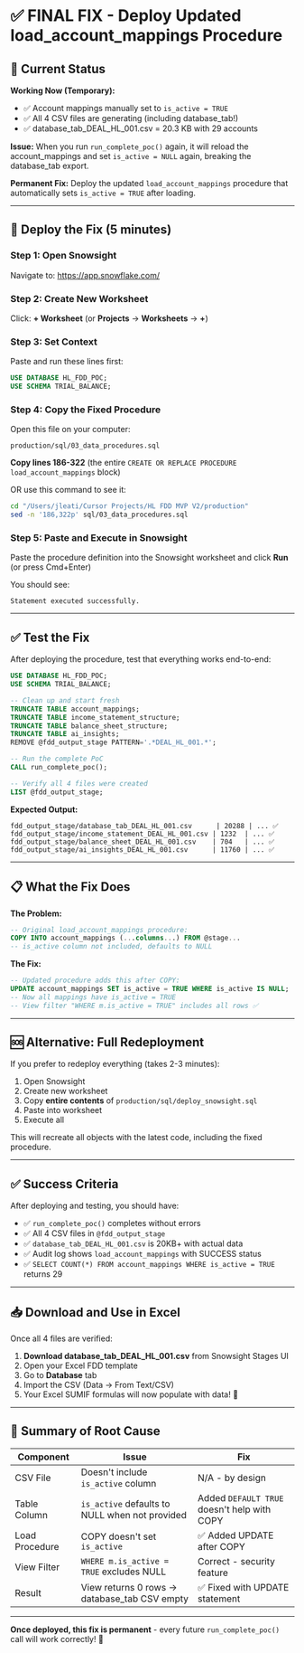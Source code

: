 # ✅ FINAL FIX - Deploy Updated load_account_mappings Procedure

## 🎯 Current Status

**Working Now (Temporary):**
- ✅ Account mappings manually set to `is_active = TRUE`
- ✅ All 4 CSV files are generating (including database_tab!)
- ✅ database_tab_DEAL_HL_001.csv = 20.3 KB with 29 accounts

**Issue:**
When you run `run_complete_poc()` again, it will reload the account_mappings and set `is_active = NULL` again, breaking the database_tab export.

**Permanent Fix:**
Deploy the updated `load_account_mappings` procedure that automatically sets `is_active = TRUE` after loading.

---

## 🚀 Deploy the Fix (5 minutes)

### Step 1: Open Snowsight
Navigate to: https://app.snowflake.com/

### Step 2: Create New Worksheet
Click: **+ Worksheet** (or **Projects** → **Worksheets** → **+**)

### Step 3: Set Context
Paste and run these lines first:
```sql
USE DATABASE HL_FDD_POC;
USE SCHEMA TRIAL_BALANCE;
```

### Step 4: Copy the Fixed Procedure
Open this file on your computer:
```
production/sql/03_data_procedures.sql
```

**Copy lines 186-322** (the entire `CREATE OR REPLACE PROCEDURE load_account_mappings` block)

OR use this command to see it:
```bash
cd "/Users/jleati/Cursor Projects/HL FDD MVP V2/production"
sed -n '186,322p' sql/03_data_procedures.sql
```

### Step 5: Paste and Execute in Snowsight
Paste the procedure definition into the Snowsight worksheet and click **Run** (or press Cmd+Enter)

You should see:
```
Statement executed successfully.
```

---

## ✅ Test the Fix

After deploying the procedure, test that everything works end-to-end:

```sql
USE DATABASE HL_FDD_POC;
USE SCHEMA TRIAL_BALANCE;

-- Clean up and start fresh
TRUNCATE TABLE account_mappings;
TRUNCATE TABLE income_statement_structure;
TRUNCATE TABLE balance_sheet_structure;
TRUNCATE TABLE ai_insights;
REMOVE @fdd_output_stage PATTERN='.*DEAL_HL_001.*';

-- Run the complete PoC
CALL run_complete_poc();

-- Verify all 4 files were created
LIST @fdd_output_stage;
```

**Expected Output:**
```
fdd_output_stage/database_tab_DEAL_HL_001.csv      | 20288 | ... ✅
fdd_output_stage/income_statement_DEAL_HL_001.csv | 1232  | ... ✅
fdd_output_stage/balance_sheet_DEAL_HL_001.csv    | 704   | ... ✅
fdd_output_stage/ai_insights_DEAL_HL_001.csv      | 11760 | ... ✅
```

---

## 📋 What the Fix Does

**The Problem:**
```sql
-- Original load_account_mappings procedure:
COPY INTO account_mappings (...columns...) FROM @stage...
-- is_active column not included, defaults to NULL
```

**The Fix:**
```sql
-- Updated procedure adds this after COPY:
UPDATE account_mappings SET is_active = TRUE WHERE is_active IS NULL;
-- Now all mappings have is_active = TRUE
-- View filter "WHERE m.is_active = TRUE" includes all rows ✅
```

---

## 🆘 Alternative: Full Redeployment

If you prefer to redeploy everything (takes 2-3 minutes):

1. Open Snowsight
2. Create new worksheet
3. Copy **entire contents** of `production/sql/deploy_snowsight.sql`
4. Paste into worksheet
5. Execute all

This will recreate all objects with the latest code, including the fixed procedure.

---

## ✅ Success Criteria

After deploying and testing, you should have:

- ✅ `run_complete_poc()` completes without errors
- ✅ All 4 CSV files in `@fdd_output_stage`
- ✅ `database_tab_DEAL_HL_001.csv` is 20KB+ with actual data
- ✅ Audit log shows `load_account_mappings` with SUCCESS status
- ✅ `SELECT COUNT(*) FROM account_mappings WHERE is_active = TRUE` returns 29

---

## 📥 Download and Use in Excel

Once all 4 files are verified:

1. **Download database_tab_DEAL_HL_001.csv** from Snowsight Stages UI
2. Open your Excel FDD template
3. Go to **Database** tab
4. Import the CSV (Data → From Text/CSV)
5. Your Excel SUMIF formulas will now populate with data! 🎉

---

## 📝 Summary of Root Cause

| Component | Issue | Fix |
|-----------|-------|-----|
| CSV File | Doesn't include `is_active` column | N/A - by design |
| Table Column | `is_active` defaults to NULL when not provided | Added `DEFAULT TRUE` doesn't help with COPY |
| Load Procedure | COPY doesn't set `is_active` | ✅ Added UPDATE after COPY |
| View Filter | `WHERE m.is_active = TRUE` excludes NULL | Correct - security feature |
| Result | View returns 0 rows → database_tab CSV empty | ✅ Fixed with UPDATE statement |

---

**Once deployed, this fix is permanent** - every future `run_complete_poc()` call will work correctly! 🚀

